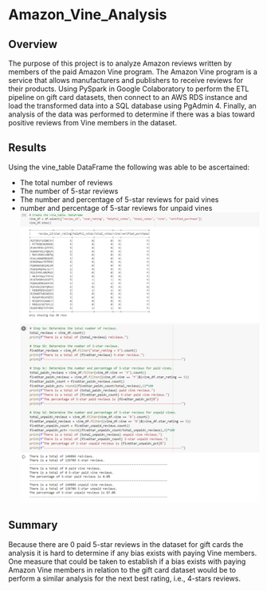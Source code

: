 # Amazon_Vine_Analysis

## Overview
The purpose of this project is to analyze Amazon reviews written by members of the paid Amazon Vine program. The Amazon Vine program is a service that allows manufacturers and publishers to receive reviews for their products. Using PySpark in Google Colaboratory to perform the ETL pipeline on gift card datasets, then connect to an AWS RDS instance and load the transformed data into a SQL database using PgAdmin 4. Finally, an analysis of the data was performed to determine if there was a bias toward positive reviews from Vine members in the dataset. 

## Results
Using the vine_table DataFrame the following was able to be ascertained:
* The total number of reviews
* The number of 5-star reviews
* The number and percentage of 5-star reviews for paid vines
* number and percentage of 5-star reviews for unpaid vines
![vine_df_dataFrame](https://github.com/adecoste2/Amazon_Vine_Analysis/blob/main/Resources/vine_df_dataFrame.png?raw=true)
![all_reviews](https://github.com/adecoste2/Amazon_Vine_Analysis/blob/main/Resources/all_reviews.png?raw=true)

## Summary
Because there are 0 paid 5-star reviews in the dataset for gift cards the analysis it is hard to determine if any bias exists with paying Vine members. 
One measure that could be taken to establish if a bias exists with paying Amazon Vine members in relation to the gift card dataset would be to perform a similar analysis for the next best rating, i.e., 4-stars reviews.  
